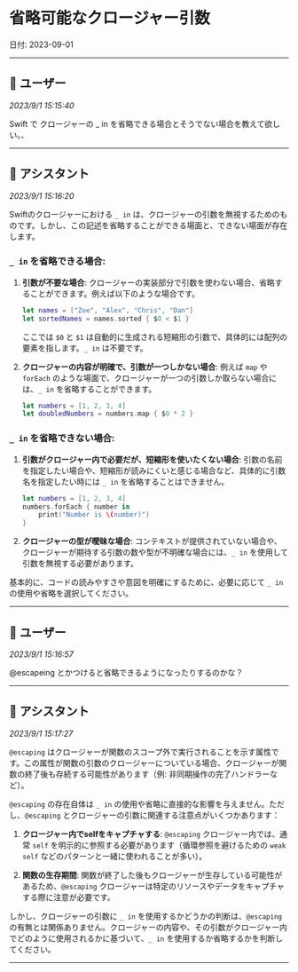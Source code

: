 # 省略可能なクロージャー引数

日付: 2023-09-01

---

## 👤 ユーザー
*2023/9/1 15:15:40*

Swift で クロージャーの  _ in を省略できる場合とそうでない場合を教えて欲しい。、

---

## 🤖 アシスタント
*2023/9/1 15:16:20*

Swiftのクロージャーにおける `_ in` は、クロージャーの引数を無視するためのものです。しかし、この記述を省略することができる場面と、できない場面が存在します。

### `_ in` を省略できる場合:

1. **引数が不要な場合**: クロージャーの実装部分で引数を使わない場合、省略することができます。例えば以下のような場合です。

   ```swift
   let names = ["Zoe", "Alex", "Chris", "Dan"]
   let sortedNames = names.sorted { $0 < $1 }
   ```

   ここでは `$0` と `$1` は自動的に生成される短縮形の引数で、具体的には配列の要素を指します。`_ in` は不要です。

2. **クロージャーの内容が明確で、引数が一つしかない場合**: 例えば `map` や `forEach` のような場面で、クロージャーが一つの引数しか取らない場合には、`_ in` を省略することができます。

   ```swift
   let numbers = [1, 2, 3, 4]
   let doubledNumbers = numbers.map { $0 * 2 }
   ```

### `_ in` を省略できない場合:

1. **引数がクロージャー内で必要だが、短縮形を使いたくない場合**: 引数の名前を指定したい場合や、短縮形が読みにくいと感じる場合など、具体的に引数名を指定したい時には `_ in` を省略することはできません。

   ```swift
   let numbers = [1, 2, 3, 4]
   numbers.forEach { number in
       print("Number is \(number)")
   }
   ```

2. **クロージャーの型が曖昧な場合**: コンテキストが提供されていない場合や、クロージャーが期待する引数の数や型が不明確な場合には、`_ in` を使用して引数を無視する必要があります。

基本的に、コードの読みやすさや意図を明確にするために、必要に応じて `_ in` の使用や省略を選択してください。

---

## 👤 ユーザー
*2023/9/1 15:16:57*

@escapeing とかつけると省略できるようになったりするのかな？

---

## 🤖 アシスタント
*2023/9/1 15:17:27*

`@escaping` はクロージャーが関数のスコープ外で実行されることを示す属性です。この属性が関数の引数のクロージャーについている場合、クロージャーが関数の終了後も存続する可能性があります（例: 非同期操作の完了ハンドラーなど）。

`@escaping` の存在自体は `_ in` の使用や省略に直接的な影響を与えません。ただし、`@escaping` とクロージャーの引数に関連する注意点がいくつかあります：

1. **クロージャー内でselfをキャプチャする**: `@escaping` クロージャー内では、通常 `self` を明示的に参照する必要があります（循環参照を避けるための `weak self` などのパターンと一緒に使われることが多い）。

2. **関数の生存期間**: 関数が終了した後もクロージャーが生存している可能性があるため、`@escaping` クロージャーは特定のリソースやデータをキャプチャする際に注意が必要です。

しかし、クロージャーの引数に `_ in` を使用するかどうかの判断は、`@escaping` の有無とは関係ありません。クロージャーの内容や、その引数がクロージャー内でどのように使用されるかに基づいて、`_ in` を使用するか省略するかを判断してください。

---

